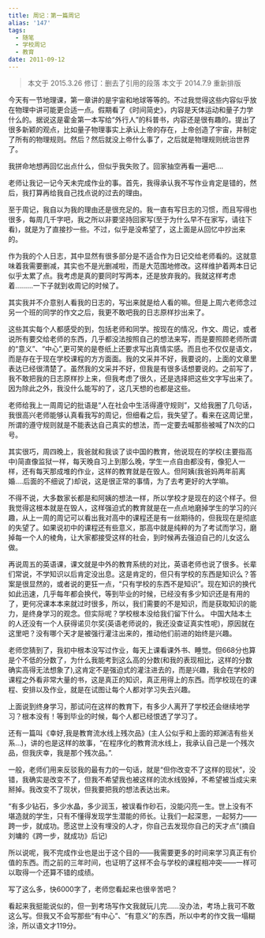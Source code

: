 ```yaml
---
title: 周记：第一篇周记
alias: '147'
tags:
  - 随笔
  - 学校周记
  - 教育
date: 2011-09-12
---
```


> 本文于 2015.3.26 修订：删去了引用的段落
> 本文于 2014.7.9 重新排版

今天有一节地理课，第一章讲的是宇宙和地球等等的。不过我觉得这些内容似乎放在物理中讲可能更合适一点。假期看了《时间简史》，内容是天体运动和量子力学什么的。据说这是霍金第一本写给“外行人”的科普书，内容还是很有趣的。提出了很多新颖的观点，比如量子物理事实上承认上帝的存在，上帝创造了宇宙，并制定了所有的物理规则。然后？然后就没上帝什么事了，之后就是物理规则统治世界了。

我拼命地想再回忆出点什么，但似乎我失败了。回家抽空再看一遍吧&#8230;.

老师让我记一记今天未完成作业的事。首先，我得承认我不写作业肯定是错的，然后，我打算再给我自己找点说的过去的理由。

至于周记，我自以为我的理由还是很充足的。我一直有写日志的习惯，而且写得也很多，每周几千字吧，我之所以非要坚持回家写(至于为什么早不在家写，请往下看)，就是为了直接抄一些。不过，似乎是没希望了，这上面是从回忆中抄出来的。

作为我的个人日志，其中显然有很多部分是不适合作为日记交给老师看的。这就意味着我需要删减，其实也不是光删减啦，而是大范围地修改。这样维护着两本日记似乎太累了点。我考虑是真的要同时写两本，还是放弃我的。我就这样考虑着&#8230;&#8230;&#8230;一下子就到收周记的时候了。

其实我并不介意别人看我的日志的，写出来就是给人看的嘛。但是上周六老师念过另一个班的同学的作文之后，我更不敢吧我的日志原样抄出来了。

这些其实每个人都感受的到，包括老师和同学。按现在的情况，作文、周记，或者说所有要交给老师的东西，几乎都没法按照自己的想法来写，而是要照顾老师所谓的“意义”、“中心”,更可笑的是卷纸上还要求写出真情实感。而且也不仅仅是语文，而是存在于现在学校课程的方方面面。我的文采并不好，我要说的，上面的文章里表达已经很清楚了。虽然我的文采并不好，但我是有很多话想要说的。之前写了，我不敢把我的日志原样抄上来，但我考虑了很久，还是选择把这些文字写出来了。因为除此之外，我没什么能写的了，这几天想的也都是这些。

老师给我上一周周记的批语是“人在社会中生活得遵守规则”，又给我圈了几句话，我很高兴老师能够认真看我写的周记，但细看之后，我失望了。看来在这周记里，所谓的遵守规则就是不能表达自己真实的想法，而一定要去喊那些被喊了N次的口号。

其实很巧，周四晚上，我爸就和我谈了谈中国的教育，他说现在的学校(主要指高中)简直像监狱一样，每天晚自习上到那么晚，学生一点自由都没有，像犯人一样，还有每天那成堆的作业，这样的教育就是在毁人。但阿姨(我爸妈两年前离婚&#8230;.后面的不细说了)却说，这是很正常的事情，为了去考更好的大学嘛。

不得不说，大多数家长都是和阿姨的想法一样，所以学校才是现在的这个样子。但我觉得这根本就是在毁人，这样强迫式的教育就是在一点点地磨掉学生的学习的兴趣，从上一周的周记可以看出我对高中的课程还是有一丝期待的，但我现在是彻底的失望了。如果说初中的课程还有些意义，那高中就是纯粹的为了考试而学习，磨掉每一个人的棱角，让大家都接受这样的社会，到时候再去强迫自己的儿女这么做。

再说周五的英语课，课文就是中外的教育系统的对比，英语老师也说了很多。长辈们常说，不学知识以后肯定没出息。这是肯定的，但只有学校的东西是知识么？答案是很显然的，或者说的更狂一点，“只有学校的东西不是知识”。现在知识的换代如此迅速，几乎每年都会换代，等到毕业的时候，已经没有多少知识还是有用的了，更何况课本本来就过时很多，所以，我们需要的不是知识，而是获取知识的能力，是终身学习的观念。但实际呢？学校根本没给我们留下什么。
中国大陆本土的人还没有一个人获得诺贝尔奖(英语老师说的，我还没查证真实性呢)，原因就在这里吧？没有哪个天才是被强行灌注出来的，推动他们前进的始终是兴趣。

老师您猜到了，我初中根本没写过作业，每天上课看课外书、睡觉。但668分也算是个不低的分数了，为什么我能考到这么高的分数(和我的表现相比，这样的分数确实高得无法想象了),这肯定不是强迫式的灌注进去的，而是兴趣，我会在学校的课程之外看非常大量的书，这是真正的知识，真正用得上的东西。而学校现在的课程、安排以及作业，就是在试图让每个人都对学习失去兴趣。

上面说到终身学习，那试问在这样的教育下，有多少人离开了学校还会继续地学习？根本没有！等到毕业的时候，每个人都已经恨透了学习了。

还有一篇叫《幸好,我是教育流水线上残次品》(主人公似乎和上面的郑渊洁有些关系&#8230;)，讲的也是这样的故事，“在程序化的教育流水线上，我承认自己是一个残次品，但我庆幸，我是那个残次品。”.

一般，老师们用来反驳我的最有力的一句话，就是“但你改变不了这样的现状”，没错，我确实是改变不了，但我不希望我也被这样的流水线毁掉，不希望被当成尖来掰掉。我改变不了现状，但我要把我的想法表达出来。

“有多少钻石，多少水晶，多少润玉，被误看作砂石，没能闪亮一生。世上没有不堪造就的学生，只有不懂得发现学生潜能的师长。让我们一起深思，一起努力——跨一步，就成功。愿这世上没有埋没的人才，你自己去发现你自己的天才点”(摘自刘墉的《跨一步，就成功》后记)

所以说呢，我不完成作业也是出于这个目的——我需要更多的时间来学习真正有价值的东西。而之前的三年时间，也证明了这样不会与学校的课程相冲突——一样可以取得一个还算不错的成绩。

写了这么多，快6000字了，老师您看起来也很辛苦吧？

看起来我挺能说似的，但一到考场写作文我就玩儿完&#8230;&#8230;没办法，考场上我可不敢这么写。但我又不会写那些“有中心”、“有意义”的东西，所以中考的作文我一塌糊涂，所以语文才119分。
